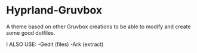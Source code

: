 # Hyprland-Gruvbox
A theme based on other Gruvbox creations to be able to modify and create some good dotfiles.

I ALSO USE:
-Gedit (files)
-Ark (extract)
